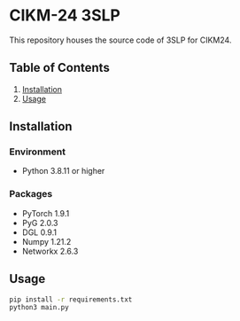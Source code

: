 # CIKM-24 3SLP
This repository houses the source code of 3SLP for CIKM24.


## Table of Contents
1. [Installation](#installation)
2. [Usage](#usage)

## Installation
### Environment
- Python 3.8.11 or higher
### Packages
- PyTorch 1.9.1
- PyG 2.0.3
- DGL 0.9.1
- Numpy 1.21.2
- Networkx 2.6.3


## Usage
```bash
pip install -r requirements.txt
python3 main.py
